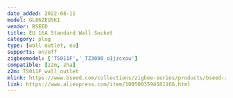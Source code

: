 ```yaml
---
date_added: 2022-08-11
model: GL86ZEUSK1
vendor: BSEED
title: EU 16A Standard Wall Socket
category: plug
type: [wall outlet, eu]
supports: on/off
zigbeemodel: ['TS011F','_TZ3000_o1jzcxou']
compatible: [z2m, zha]
z2m: TS011F_wall_outlet
mlink: https://www.bseed.com/collections/zigbee-series/products/bseed-zigbee-eu-wall-sockets-power-outlets-kids-protection
link: https://www.aliexpress.com/item/1005003594581166.html
---
```

